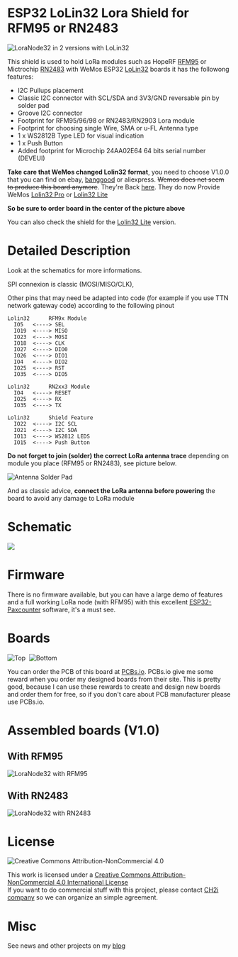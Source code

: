 # ESP32 LoLin32 Lora Shield for RFM95 or RN2483
<img src="https://github.com/hallard/LoLin32-Lora/raw/master/pictures/LoLin32-Lora-both.jpg" alt="LoraNode32 in 2 versions with LoLin32">

This shield is used to hold LoRa modules such as HopeRF [RFM95][4] or Mictrochip [RN2483][7] with WeMos ESP32 [LoLin32][20] boards it has the followong features:
- I2C Pullups placement
- Classic I2C connector with SCL/SDA and 3V3/GND reversable pin by solder pad
- Groove I2C connector
- Footprint for RFM95/96/98 or RN2483/RN2903 Lora module
- Footprint for choosing single Wire, SMA or u-FL Antenna type 
- 1 x WS2812B Type LED for visual indication
- 1 x Push Button
- Added footprint for Microchip 24AA02E64 64 bits serial number (DEVEUI)

**Take care that WeMos changed Lolin32 format**, you need to choose V1.0.0 that you can find on ebay, [banggood][10] or aliexpress. ~~Wemos does net seem to produce this board anymore~~. They're Back [here][11]. They do now Provide WeMos [Lolin32 Pro][21] or [Lolin32 Lite][22]

**So be sure to order board in the center of the picture above**

You can also check the shield for the [Lolin32 Lite][9] version. 

# Detailed Description

Look at the schematics for more informations.

SPI connexion is classic (MOSI/MISO/CLK), 

Other pins that may need be adapted into code (for example if you use TTN network gateway code) according to the following pinout

```
Lolin32      RFM9x Module
  IO5   <----> SEL 
  IO19  <----> MISO
  IO23  <----> MOSI
  IO18  <----> CLK
  IO27  <----> DIO0
  IO26  <----> DIO1
  IO4   <----> DIO2
  IO25  <----> RST
  IO35  <----> DIO5

Lolin32      RN2xx3 Module
  IO4   <----> RESET
  IO25  <----> RX
  IO35  <----> TX

Lolin32      Shield Feature
  IO22  <----> I2C SCL
  IO21  <----> I2C SDA
  IO13  <----> WS2812 LEDS
  IO15  <----> Push Button
```

**Do not forget to join (solder) the correct LoRa antenna trace** depending on module you place (RFM95 or RN2483), see picture below.

<img src="https://github.com/hallard/LoLin32-Lora/raw/master/pictures/LoLin32-Lora-Solder-Pad-Antenna.jpg" alt="Antenna Solder Pad">

And as classic advice, **connect the LoRa antenna before powering** the board to avoid any damage to LoRa module

# Schematic  

<img src="https://github.com/hallard/LoLin32-Lora/raw/master/pictures/LoLin32-Lora-sch.png">

# Firmware  

There is no firmware available, but you can have a large demo of features and a full working LoRa node (with RFM95) with this excellent [ESP32-Paxcounter](https://github.com/cyberman54/ESP32-Paxcounter/) software, it's a must see.

# Boards  

<img src="https://github.com/hallard/LoLin32-Lora/raw/master/pictures/LoLin32-Lora-top.png" alt="Top">&nbsp;
<img src="https://github.com/hallard/LoLin32-Lora/raw/master/pictures/LoLin32-Lora-bot.png" alt="Bottom">

You can order the PCB of this board at [PCBs.io][3]. PCBs.io give me some reward when you order my designed boards from their site. This is pretty good, because I can use these rewards to create and design new boards and order them for free, so if you don't care about PCB manufacturer please use PCBs.io.

# Assembled boards (V1.0)

## With RFM95

<img src="https://github.com/hallard/LoLin32-Lora/raw/master/pictures/LoLin32-Lora-RFM95-Assembled.jpg" alt="LoraNode32 with RFM95">

## With RN2483

<img src="https://github.com/hallard/LoLin32-Lora/raw/master/pictures/LoLin32-Lora-RN2483-Assembled.jpg" alt="LoraNode32 with RN2483">

# License

<img alt="Creative Commons Attribution-NonCommercial 4.0" src="https://i.creativecommons.org/l/by-nc/4.0/88x31.png">   

This work is licensed under a [Creative Commons Attribution-NonCommercial 4.0 International License](http://creativecommons.org/licenses/by-nc/4.0/)    
If you want to do commercial stuff with this project, please contact [CH2i company](https://ch2i.eu/en#support) so we can organize an simple agreement.

# Misc

See news and other projects on my [blog][2] 
 
[2]: https://hallard.me
[3]: https://PCBs.io/share/zO3Ye
[4]: http://www.hoperf.com/rf_transceiver/lora/
[5]: https://github.com/hallard/ESP-1ch-Gateway/
[6]: https://github.com/matthijskooijman/arduino-lmic/pull/34
[7]: https://www.microchip.com/wwwproducts/en/RN2483
[9]: https://github.com/hallard/LoLin32-Lite-Lora

[10]: http://www.banggood.com/WeMos-LOLIN32-V1_0_0-WiFi-Bluetooth-Board-Based-ESP-32-4MB-FLASH-p-1164252.html
[11]: https://www.aliexpress.com/store/product/WEMOS-LOLIN32-V1-0-0-wifi-bluetooth-board-based-ESP-32-4MB-FLASH/1331105_32808551116.html

[20]: https://wiki.wemos.cc/products:lolin32:lolin32
[21]: https://wiki.wemos.cc/products:lolin32:lolin32_pro
[22]: https://wiki.wemos.cc/products:lolin32:lolin32_lite